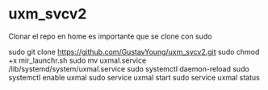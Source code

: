 # uxm_svcv2
Clonar el repo en home es importante que se clone con sudo

sudo git clone https://github.com/GustavYoung/uxm_svcv2.git
sudo chmod +x mir_launchr.sh
sudo mv uxmal.service /lib/systemd/system/uxmal.service
sudo systemctl daemon-reload
sudo systemctl enable uxmal
sudo service uxmal start
sudo service uxmal status